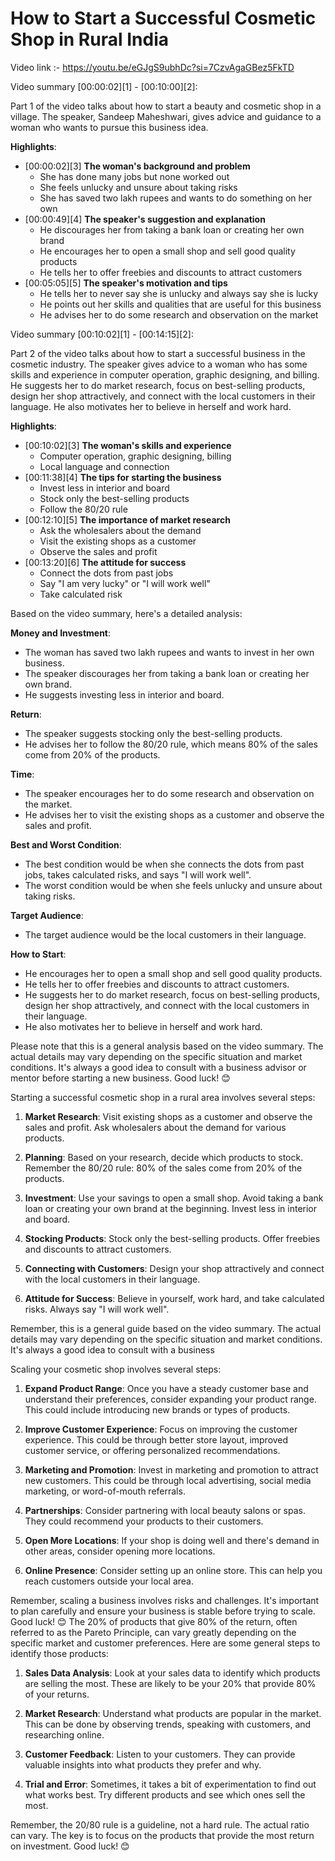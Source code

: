 # How to Start a Successful Cosmetic Shop in Rural India

Video link :- https://youtu.be/eGJgS9ubhDc?si=7CzvAgaGBez5FkTD

Video summary [00:00:02][1] - [00:10:00][2]:

Part 1 of the video talks about how to start a beauty and cosmetic shop in a village. The speaker, Sandeep Maheshwari, gives advice and guidance to a woman who wants to pursue this business idea.

**Highlights**:
+ [00:00:02][3] **The woman's background and problem**
    * She has done many jobs but none worked out
    * She feels unlucky and unsure about taking risks
    * She has saved two lakh rupees and wants to do something on her own
+ [00:00:49][4] **The speaker's suggestion and explanation**
    * He discourages her from taking a bank loan or creating her own brand
    * He encourages her to open a small shop and sell good quality products
    * He tells her to offer freebies and discounts to attract customers
+ [00:05:05][5] **The speaker's motivation and tips**
    * He tells her to never say she is unlucky and always say she is lucky
    * He points out her skills and qualities that are useful for this business
    * He advises her to do some research and observation on the market

Video summary [00:10:02][1] - [00:14:15][2]:

Part 2 of the video talks about how to start a successful business in the cosmetic industry. The speaker gives advice to a woman who has some skills and experience in computer operation, graphic designing, and billing. He suggests her to do market research, focus on best-selling products, design her shop attractively, and connect with the local customers in their language. He also motivates her to believe in herself and work hard.

**Highlights**:
+ [00:10:02][3] **The woman's skills and experience**
    * Computer operation, graphic designing, billing
    * Local language and connection
+ [00:11:38][4] **The tips for starting the business**
    * Invest less in interior and board
    * Stock only the best-selling products
    * Follow the 80/20 rule
+ [00:12:10][5] **The importance of market research**
    * Ask the wholesalers about the demand
    * Visit the existing shops as a customer
    * Observe the sales and profit
+ [00:13:20][6] **The attitude for success**
    * Connect the dots from past jobs
    * Say "I am very lucky" or "I will work well"
    * Take calculated risk

Based on the video summary, here's a detailed analysis:

**Money and Investment**:
- The woman has saved two lakh rupees and wants to invest in her own business.
- The speaker discourages her from taking a bank loan or creating her own brand.
- He suggests investing less in interior and board.

**Return**:
- The speaker suggests stocking only the best-selling products.
- He advises her to follow the 80/20 rule, which means 80% of the sales come from 20% of the products.

**Time**:
- The speaker encourages her to do some research and observation on the market.
- He advises her to visit the existing shops as a customer and observe the sales and profit.

**Best and Worst Condition**:
- The best condition would be when she connects the dots from past jobs, takes calculated risks, and says "I will work well".
- The worst condition would be when she feels unlucky and unsure about taking risks.

**Target Audience**:
- The target audience would be the local customers in their language.

**How to Start**:
- He encourages her to open a small shop and sell good quality products.
- He tells her to offer freebies and discounts to attract customers.
- He suggests her to do market research, focus on best-selling products, design her shop attractively, and connect with the local customers in their language.
- He also motivates her to believe in herself and work hard.

Please note that this is a general analysis based on the video summary. The actual details may vary depending on the specific situation and market conditions. It's always a good idea to consult with a business advisor or mentor before starting a new business. Good luck! 😊

Starting a successful cosmetic shop in a rural area involves several steps:

1. **Market Research**: Visit existing shops as a customer and observe the sales and profit. Ask wholesalers about the demand for various products.

2. **Planning**: Based on your research, decide which products to stock. Remember the 80/20 rule: 80% of the sales come from 20% of the products.

3. **Investment**: Use your savings to open a small shop. Avoid taking a bank loan or creating your own brand at the beginning. Invest less in interior and board.

4. **Stocking Products**: Stock only the best-selling products. Offer freebies and discounts to attract customers.

5. **Connecting with Customers**: Design your shop attractively and connect with the local customers in their language.

6. **Attitude for Success**: Believe in yourself, work hard, and take calculated risks. Always say "I will work well".

Remember, this is a general guide based on the video summary. The actual details may vary depending on the specific situation and market conditions. It's always a good idea to consult with a business

Scaling your cosmetic shop involves several steps:

1. **Expand Product Range**: Once you have a steady customer base and understand their preferences, consider expanding your product range. This could include introducing new brands or types of products.

2. **Improve Customer Experience**: Focus on improving the customer experience. This could be through better store layout, improved customer service, or offering personalized recommendations.

3. **Marketing and Promotion**: Invest in marketing and promotion to attract new customers. This could be through local advertising, social media marketing, or word-of-mouth referrals.

4. **Partnerships**: Consider partnering with local beauty salons or spas. They could recommend your products to their customers.

5. **Open More Locations**: If your shop is doing well and there's demand in other areas, consider opening more locations.

6. **Online Presence**: Consider setting up an online store. This can help you reach customers outside your local area.

Remember, scaling a business involves risks and challenges. It's important to plan carefully and ensure your business is stable before trying to scale. Good luck! 😊
The 20% of products that give 80% of the return, often referred to as the Pareto Principle, can vary greatly depending on the specific market and customer preferences. Here are some general steps to identify those products:

1. **Sales Data Analysis**: Look at your sales data to identify which products are selling the most. These are likely to be your 20% that provide 80% of your returns.

2. **Market Research**: Understand what products are popular in the market. This can be done by observing trends, speaking with customers, and researching online.

3. **Customer Feedback**: Listen to your customers. They can provide valuable insights into what products they prefer and why.

4. **Trial and Error**: Sometimes, it takes a bit of experimentation to find out what works best. Try different products and see which ones sell the most.

Remember, the 20/80 rule is a guideline, not a hard rule. The actual ratio can vary. The key is to focus on the products that provide the most return on investment. Good luck! 😊
